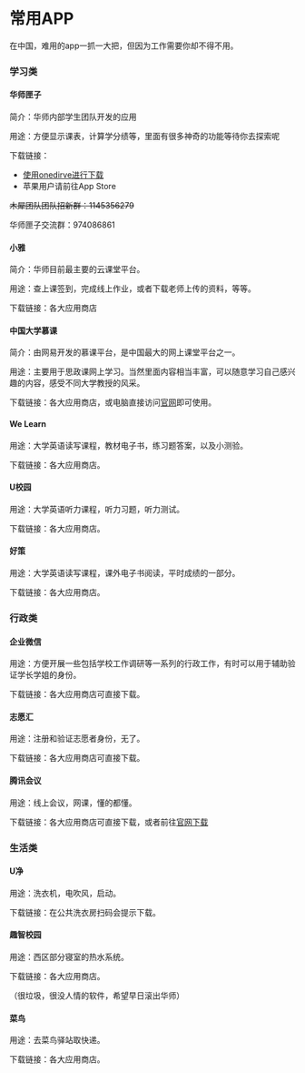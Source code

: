 # 常用APP
在中国，难用的app一抓一大把，但因为工作需要你却不得不用。

### 学习类
#### 华师匣子
简介：华师内部学生团队开发的应用

用途：方便显示课表，计算学分绩等，里面有很多神奇的功能等待你去探索呢

下载链接：
- [使用onedirve进行下载](https://mailsccnueducn-my.sharepoint.com/:u:/g/personal/liebeayaka_mails_ccnu_edu_cn/EQIGeO9rhVVHodLUrJ09pTYBVwhwwiGEvx2zuBctikPyAQ)
- 苹果用户请前往App Store

~~木犀团队团队招新群：1145356279~~

华师匣子交流群：974086861



#### 小雅
简介：华师目前最主要的云课堂平台。

用途：查上课签到，完成线上作业，或者下载老师上传的资料，等等。

下载链接：各大应用商店


#### 中国大学慕课
简介：由网易开发的慕课平台，是中国最大的网上课堂平台之一。

用途：主要用于思政课网上学习。当然里面内容相当丰富，可以随意学习自己感兴趣的内容，感受不同大学教授的风采。

下载链接：各大应用商店，或电脑直接访问[官网](https://www.icourse163.org)即可使用。


#### We Learn
用途：大学英语读写课程，教材电子书，练习题答案，以及小测验。

下载链接：各大应用商店。



#### U校园
用途：大学英语听力课程，听力习题，听力测试。

下载链接：各大应用商店。


#### 好策
用途：大学英语读写课程，课外电子书阅读，平时成绩的一部分。

下载链接：各大应用商店。


### 行政类
#### 企业微信
用途：方便开展一些包括学校工作调研等一系列的行政工作，有时可以用于辅助验证学长学姐的身份。

下载链接：各大应用商店可直接下载。


#### 志愿汇
用途：注册和验证志愿者身份，无了。

下载链接：各大应用商店可直接下载。


#### 腾讯会议
用途：线上会议，网课，懂的都懂。

下载链接：各大应用商店可直接下载，或者前往[官网下载](https://meeting.tencent.com/download/)


### 生活类
#### U净
用途：洗衣机，电吹风，启动。

下载链接：在公共洗衣房扫码会提示下载。


#### 趣智校园
用途：西区部分寝室的热水系统。

下载链接：各大应用商店。

（很垃圾，很没人情的软件，希望早日滚出华师）

#### 菜鸟
用途：去菜鸟驿站取快递。

下载链接：各大应用商店。